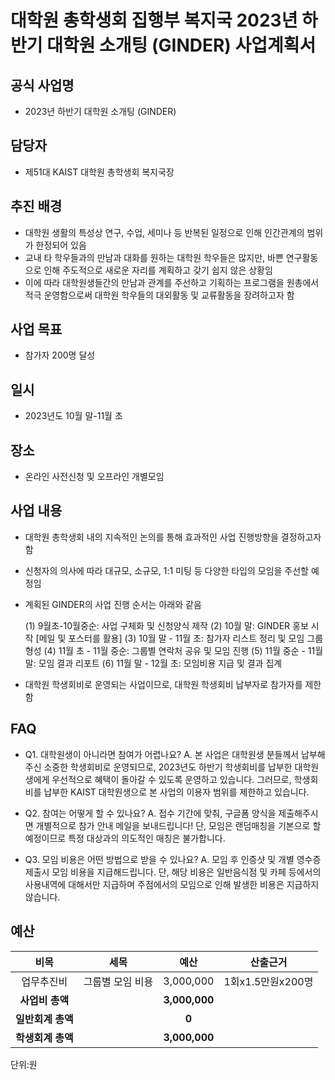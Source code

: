 대학원 총학생회 집행부 복지국 2023년 하반기 대학원 소개팅 (GINDER) 사업계획서
===

## 공식 사업명
- 2023년 하반기 대학원 소개팅 (GINDER)

## 담당자
- 제51대 KAIST 대학원 총학생회 복지국장

## 추진 배경
- 대학원 생활의 특성상 연구, 수업, 세미나 등 반복된 일정으로 인해 인간관계의 범위가 한정되어 있음
- 교내 타 학우들과의 만남과 대화를 원하는 대학원 학우들은 많지만, 바쁜 연구활동으로 인해 주도적으로 새로운 자리를 계획하고 갖기 쉽지 않은 상황임
- 이에 따라 대학원생들간의 만남과 관계를 주선하고 기획하는 프로그램을 원총에서 적극 운영함으로써 대학원 학우들의 대외활동 및 교류활동을 장려하고자 함

## 사업 목표
- 참가자 200명 달성

## 일시
- 2023년도 10월 말-11월 초

## 장소
- 온라인 사전신청 및 오프라인 개별모임

## 사업 내용
- 대학원 총학생회 내의 지속적인 논의를 통해 효과적인 사업 진행방향을 결정하고자 함
- 신청자의 의사에 따라 대규모, 소규모, 1:1 미팅 등 다양한 타입의 모임을 주선할 예정임
- 계획된 GINDER의 사업 진행 순서는 아래와 같음

	(1) 9월초-10월중순: 사업 구체화 및 신청양식 제작
	(2) 10월 말: GINDER 홍보 시작 [메일 및 포스터를 활용]
	(3) 10월 말 - 11월 초: 참가자 리스트 정리 및 모임 그룹 형성
	(4) 11월 초 - 11월 중순: 그룹별 연락처 공유 및 모임 진행
	(5) 11월 중순 - 11월 말: 모임 결과 리포트
	(6) 11월 말 - 12월 초: 모임비용 지급 및 결과 집계

- 대학원 학생회비로 운영되는 사업이므로, 대학원 학생회비 납부자로 참가자를 제한함

## FAQ
- Q1. 대학원생이 아니라면 참여가 어렵나요?
	A. 본 사업은 대학원생 분들께서 납부해주신 소중한 학생회비로 운영되므로, 2023년도 하반기 학생회비를 납부한 대학원생에게 우선적으로 혜택이 돌아갈 수 있도록 운영하고 있습니다. 그러므로, 학생회비를 납부한 KAIST 대학원생으로 본 사업의 이용자 범위를 제한하고 있습니다.

- Q2. 참여는 어떻게 할 수 있나요?
	A. 접수 기간에 맞춰, 구글폼 양식을 제출해주시면 개별적으로 참가 안내 메일을 보내드립니다! 단, 모임은 랜덤매칭을 기본으로 할 예정이므로 특정 대상과의 의도적인 매칭은 불가합니다.

- Q3. 모임 비용은 어떤 방법으로 받을 수 있나요?
	A. 모임 후 인증샷 및 개별 영수증 제출시 모임 비용을 지급해드립니다. 단, 해당 비용은 일반음식점 및 카페 등에서의 사용내역에 대해서만 지급하며 주점에서의 모임으로 인해 발생한 비용은 지급하지 않습니다.

## 예산

|  **비목** |   **세목**   | **예산** | **산출근거** |
|:----------:|:------------:|:--------:|:--------:|
|업무추진비| 그룹별 모임 비용 |  3,000,000 | 1회x1.5만원x200명 |
|   **사업비 총액**  |        | **3,000,000** |      |
|   **일반회계 총액**  |        | **0** |      |
|   **학생회계 총액**  |         | **3,000,000** |      |

단위:원 

